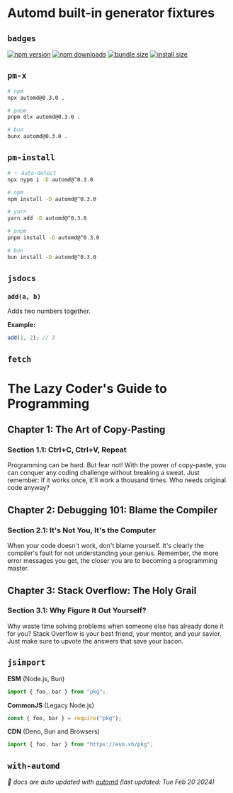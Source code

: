 # Automd built-in generator fixtures

## `badges`

<!-- automd:badges bundlephobia packagephobia  -->

[![npm version](https://flat.badgen.net/npm/v/automd)](https://npmjs.com/package/automd)
[![npm downloads](https://flat.badgen.net/npm/dm/automd)](https://npmjs.com/package/automd)
[![bundle size](https://flat.badgen.net/bundlephobia/minzip/automd)](https://bundlephobia.com/package/automd)
[![install size](https://flat.badgen.net/packagephobia/publish/automd)](https://packagephobia.com/result?p=automd)

<!-- /automd -->

## `pm-x`

<!-- automd:pm-x args=. -->

```sh
# npm
npx automd@0.3.0 .

# pnpm
pnpm dlx automd@0.3.0 .

# bun
bunx automd@0.3.0 .
```

<!-- /automd -->

## `pm-install`

<!-- automd:pm-install dev separate-->

```sh
# ✨ Auto-detect
npx nypm i -D automd@^0.3.0
```

```sh
# npm
npm install -D automd@^0.3.0
```

```sh
# yarn
yarn add -D automd@^0.3.0
```

```sh
# pnpm
pnpm install -D automd@^0.3.0
```

```sh
# bun
bun install -D automd@^0.3.0
```

<!-- /automd -->

## `jsdocs`

<!-- automd:jsdocs -->

### `add(a, b)`

Adds two numbers together.

**Example:**

```js
add(1, 2); // 3
```

<!-- /automd -->

## `fetch`

<!-- automd:fetch url="https://gist.github.com/pi0/c176defbba5568b6d06ea619a75f6104/raw" -->

# The Lazy Coder's Guide to Programming

## Chapter 1: The Art of Copy-Pasting

### Section 1.1: Ctrl+C, Ctrl+V, Repeat

Programming can be hard. But fear not! With the power of copy-paste, you can conquer any coding challenge without breaking a sweat. Just remember: if it works once, it'll work a thousand times. Who needs original code anyway?

## Chapter 2: Debugging 101: Blame the Compiler

### Section 2.1: It's Not You, It's the Computer

When your code doesn't work, don't blame yourself. It's clearly the compiler's fault for not understanding your genius. Remember, the more error messages you get, the closer you are to becoming a programming master.

## Chapter 3: Stack Overflow: The Holy Grail

### Section 3.1: Why Figure It Out Yourself?

Why waste time solving problems when someone else has already done it for you? Stack Overflow is your best friend, your mentor, and your savior. Just make sure to upvote the answers that save your bacon.


<!-- /automd -->

## `jsimport`

<!-- automd:jsimport cjs=true cdn=true name=pkg imports=foo,bar -->

**ESM** (Node.js, Bun)

```js
import { foo, bar } from "pkg";
```

**CommonJS** (Legacy Node.js)

```js
const { foo, bar } = require("pkg");
```

**CDN** (Deno, Bun and Browsers)

```js
import { foo, bar } from "https://esm.sh/pkg";
```

<!-- /automd -->

## `with-automd`

<!-- automd:with-automd -->

_🤖 docs are auto updated with [automd](https:/automd.unjs.io) (last updated: Tue Feb 20 2024)_

<!-- /automd -->
